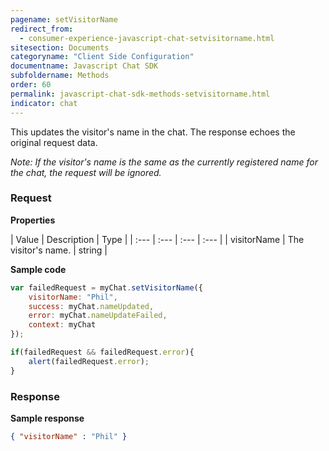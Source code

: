 ```yaml
---
pagename: setVisitorName
redirect_from:
  - consumer-experience-javascript-chat-setvisitorname.html
sitesection: Documents
categoryname: "Client Side Configuration"
documentname: Javascript Chat SDK
subfoldername: Methods
order: 60
permalink: javascript-chat-sdk-methods-setvisitorname.html
indicator: chat
---
```


This updates the visitor's name in the chat. The response echoes the original request data.

*Note: If the visitor's name is the same as the currently registered name for the chat, the request will be ignored.*

### Request

**Properties**

| Value | Description | Type |
| :--- | :--- | :--- | :--- |
| visitorName	| The visitor's name. | string |

**Sample code**

```javascript
var failedRequest = myChat.setVisitorName({
    visitorName: "Phil",
    success: myChat.nameUpdated,
    error: myChat.nameUpdateFailed,
    context: myChat
});

if(failedRequest && failedRequest.error){
    alert(failedRequest.error);
}
```

### Response

**Sample response**

```json
{ "visitorName" : "Phil" }
```